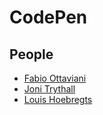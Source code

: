 # CodePen

## People

* [Fabio Ottaviani](https://codepen.io/supah/)
* [Joni Trythall](https://codepen.io/jonitrythall/)
* [Louis Hoebregts](https://codepen.io/Mamboleoo/)
